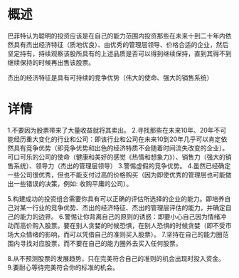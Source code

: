 # 概述
巴菲特认为聪明的投资应该是在自己的能力范围内投资那些在未来十到二十年内依然具有杰出经济特征（质地优良）、由优秀的管理层领导、价格合适的企业，然后坚定持有，持续观察该股所具有的上述品质是否可以得到继续保持，直到其得不到继续保持的时候再出售该股票。

杰出的经济特征是具有可持续的竞争优势（伟大的使命、强大的销售系统）

# 详情
1.不要因为股票带来了大量收益就将其卖出。
2.寻找那些在未来10年、20年不可能经历重大变化的行业和公司：即该行业和公司在未来10到20年几乎可以肯定依然具有竞争优势（即竞争优势和出色的经济特质不会随着时间流失改变的企业）。
  可口可乐的公司的使命（健康和美好的感觉《热情和想象力》）、销售力（强大的销售系统）、领导力（杰出的管理层领导）
3.警惕虚假的竞争优势。
4.虽然已经确定一些公司很优秀，但也不能支付过高的价格购买（因为即使优秀的管理层也可能做出一些错误的决策，例如: 收购平庸的公司）。

5.构建成功的投资组合需要你具有可以正确的评估所选择的企业的能力。即培养自己对某一行业的竞争优势、杰出的经济特征、杰出的管理层评估的能力，并确定自己的能力的边界。
6.警惕让你背离自己的原则的诱惑：即要小心自己因为情绪冲动而高价购入股票。要在别人贪婪的时候恐惧，在别人恐惧的时候贪婪（即不受市场大众情绪的影响，而可以凭借自己的准则买入股票）。
7.坚持在自己的能力圈范围内寻找对应股票，而不要在自己的能力圈外去买入任何股票。

8.从不预测股票的发展趋势，只在完美符合自己的准则的机会出现时投入资金。
9.要耐心等待完美符合你的标准的机会。

